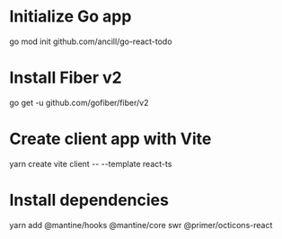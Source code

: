 # Initialize Go app

go mod init github.com/ancill/go-react-todo

# Install Fiber v2

go get -u github.com/gofiber/fiber/v2

# Create client app with Vite

yarn create vite client -- --template react-ts

# Install dependencies

yarn add @mantine/hooks @mantine/core swr @primer/octicons-react
